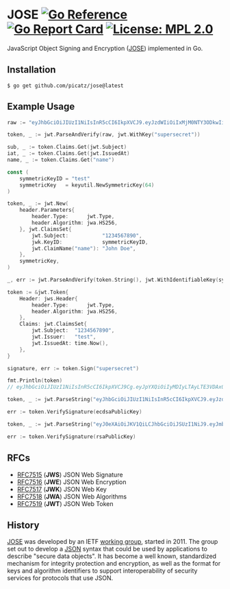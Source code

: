 # JOSE [![Go Reference](https://pkg.go.dev/badge/github.com/picatz/jose.svg)](https://pkg.go.dev/github.com/picatz/jose) [![Go Report Card](https://goreportcard.com/badge/github.com/picatz/jose)](https://goreportcard.com/report/github.com/picatz/jose) [![License: MPL 2.0](https://img.shields.io/badge/License-MPL_2.0-brightgreen.svg)](https://opensource.org/licenses/MPL-2.0) 

JavaScript Object Signing and Encryption ([JOSE](https://datatracker.ietf.org/wg/jose/documents/)) implemented in Go.

## Installation

```console
$ go get github.com/picatz/jose@latest
```

## Example Usage

```go
raw := "eyJhbGciOiJIUzI1NiIsInR5cCI6IkpXVCJ9.eyJzdWIiOiIxMjM0NTY3ODkwIiwibmFtZSI6InBpY2F0eiIsImlhdCI6MTUxNjIzOTAyMn0.UOXSwO9AAuqSpOCt-PDjMmek7SmKOR7v35rmMzeyYfM" 

token, _ := jwt.ParseAndVerify(raw, jwt.WithKey("supersecret"))

sub, _ := token.Claims.Get(jwt.Subject)
iat, _ := token.Claims.Get(jwt.IssuedAt)
name, _ := token.Claims.Get("name")
```

```go
const (
	symmetricKeyID = "test"
	symmetricKey   = keyutil.NewSymmetricKey(64) 
)

token, _ := jwt.New(
	header.Parameters{
		header.Type:      jwt.Type,
		header.Algorithm: jwa.HS256,
	}, jwt.ClaimsSet{
		jwt.Subject:           "1234567890",
		jwk.KeyID:             symmetricKeyID,
		jwt.ClaimName("name"): "John Doe",
	},
	symmetricKey,
)

_, err := jwt.ParseAndVerify(token.String(), jwt.WithIdentifiableKey(symmetricKeyID, symmetricKey))
```

```go
token := &jwt.Token{
	Header: jws.Header{
		header.Type:      jwt.Type,
		header.Algorithm: jwa.HS256,
	},
	Claims: jwt.ClaimsSet{
		jwt.Subject:  "1234567890",
		jwt.Issuer:   "test",
		jwt.IssuedAt: time.Now(),
	},
}

signature, err := token.Sign("supersecret")

fmt.Println(token)
// eyJhbGciOiJIUzI1NiIsInR5cCI6IkpXVCJ9Cg.eyJpYXQiOiIyMDIyLTAyLTE3VDAxOjI5OjQyLjkwMzAzMTY3NFoiLCJpc3MiOiJ0ZXN0Iiwic3ViIjoiMTIzNDU2Nzg5MCJ9Cg.hV13TckmXoXIL1-7gUhZNFvDgGJe7y5EVKpWzmWlvx0
```

```go
token, _ := jwt.ParseString("eyJhbGciOiJIUzI1NiIsInR5cCI6IkpXVCJ9.eyJzdWIiOiIxMjM0NTY3ODkwIiwibmFtZSI6InBpY2F0eiIsImlhdCI6MTUxNjIzOTAyMn0.UOXSwO9AAuqSpOCt-PDjMmek7SmKOR7v35rmMzeyYfM")

err := token.VerifySignature(ecdsaPublicKey)
```

```go
token, _ := jwt.ParseString("eyJ0eXAiOiJKV1QiLCJhbGciOiJSUzI1NiJ9.eyJmb28iOiJiYXIifQ.FhkiHkoESI_cG3NPigFrxEk9Z60_oXrOT2vGm9Pn6RDgYNovYORQmmA0zs1AoAOf09ly2Nx2YAg6ABqAYga1AcMFkJljwxTT5fYphTuqpWdy4BELeSYJx5Ty2gmr8e7RonuUztrdD5WfPqLKMm1Ozp_T6zALpRmwTIW0QPnaBXaQD90FplAg46Iy1UlDKr-Eupy0i5SLch5Q-p2ZpaL_5fnTIUDlxC3pWhJTyx_71qDI-mAA_5lE_VdroOeflG56sSmDxopPEG3bFlSu1eowyBfxtu0_CuVd-M42RU75Zc4Gsj6uV77MBtbMrf4_7M_NUTSgoIF3fRqxrj0NzihIBg")

err := token.VerifySignature(rsaPublicKey)
```

## RFCs

- [RFC7515](https://datatracker.ietf.org/doc/html/rfc7515) (**JWS**) JSON Web Signature
- [RFC7516](https://datatracker.ietf.org/doc/html/rfc7516) (**JWE**) JSON Web Encryption
- [RFC7517](https://datatracker.ietf.org/doc/html/rfc7517) (**JWK**) JSON Web Key
- [RFC7518](https://datatracker.ietf.org/doc/html/rfc7518) (**JWA**) JSON Web Algorithms
- [RFC7519](https://datatracker.ietf.org/doc/html/rfc7519) (**JWT**) JSON Web Token

## History

[JOSE](https://datatracker.ietf.org/wg/jose/documents/) was developed by an IETF [working group](https://www.ietf.org/how/wgs/), 
 started in 2011. The group set out to develop a [JSON](https://datatracker.ietf.org/doc/html/rfc4627) syntax that could be 
used by applications to describe "secure data objects". It has become a well known, standardized mechanism for integrity protection 
and encryption, as well as the format for keys and algorithm identifiers to support interoperability of security services for 
protocols that use JSON.

